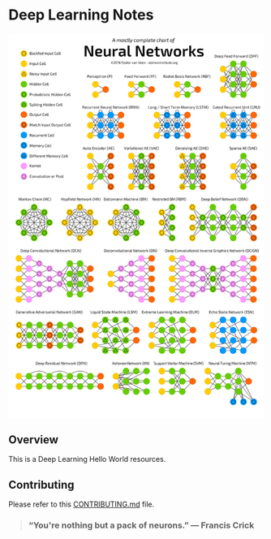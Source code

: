 # Deep Learning Notes

![](./neural-nets/NeuralNet.png)

## Overview

This is a Deep Learning Hello World resources.

## Contributing

Please refer to this [CONTRIBUTING.md](../../CONTRIBUTING.md) file.

> ### “You're nothing but a pack of neurons.” — Francis Crick
